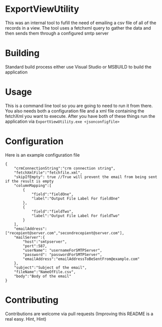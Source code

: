 # ExportViewUtility
This was an internal tool to fufill the need of emailing a csv file of all of the records in a view.
The tool uses a fetchxml query to gather the data and then sends them through a configured smtp server

# Building
Standard build process either use Visual Studio or MSBUILD to build the application

# Usage
This is a command line tool so you are going to need to run it from there. You also
needs both a configuration file and a xml file containing the fetchXml you want to execute.
After you have both of these things run the application via `ExportViewUtility.exe <jsonconfigfile>`

# Configuration

Here is an example configuration file

```
{
    "crmConnectionString":"crm connection string",
    "fetchXmlFile":"fetchfile.xml",
    "skipIfEmpty": true //True will prevent the email from being sent if the result is empty
    "columnMapping":[
        {
            "field":"fieldOne",
            "label":"Output File Label For fieldOne"
        },
        {
            "field":"fieldTwo",
            "label":"Output File Label For fieldTwo"
        }
    ],
    "emailAddress":["recepient@server.com","secondrecepient@server.com"],
    "mailServer":{
        "host":"smtpserver",
        "port":587,
        "userName": "usernameForSMTPServer",
        "password": "passwordForSMTPServer",
        "emailAddress":"emailAddressToBeSentFrom@example.com"
    },
    "subject":"Subject of the email",
    "fileName":"NameOfFile.csv",
    "body":"Body of the email"
}
```

# Contributing
Contributions are welcome via pull requests (Improving this README is a real easy. Hint, Hint)

